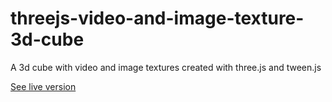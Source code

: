# threejs-video-and-image-texture-3d-cube

A 3d cube with video and image textures created with three.js and tween.js

[See live version](https://apcrypto.github.io/threejs-video-and-image-texture-3d-cube/)